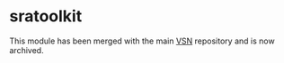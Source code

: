 # sratoolkit
This module has been merged with the main [VSN](https://github.com/vib-singlecell-nf/vsn-pipeline) repository and is now archived.
